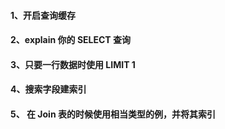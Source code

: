 #### 1、开启查询缓存

#### 2、explain 你的 SELECT 查询

#### 3、只要一行数据时使用 LIMIT 1 

#### 4、搜索字段建索引

#### 5、 在 Join 表的时候使用相当类型的例，并将其索引





